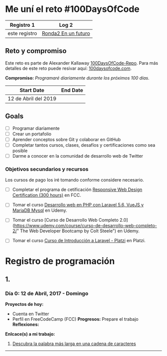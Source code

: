 # Me uní el reto #100DaysOfCode

| Registro 1 | Log 2 |
| --- | --- |
| este registro | [Ronda2 En un futuro]()

## Reto y compromiso
Este reto es parte  de Alexander Kallaway [100DaysOfCode-Repo](https://github.com/Kallaway/100-days-of-code "the official repo"). Para más detalles de este reto puede resivar aquí: [100daysofcode.com](http://100daysofcode.com/ "100daysofcode.com").

**Compromiso:** *Programaré diariamente durante los próximos 100 días.*

|  Start Date   | End Date     |
| ------------- | ------------ |
| 12 de Abril del 2019 | |

## Goals

- [ ] Programar diariamente
- [ ] Crear un portafolio
- [ ] Aprender conceptos sobre Git y colaborar en GitHub
- [ ] Completar tantos cursos, clases, desafíos y certificaciones como sea posible
- [ ] Darme a conocer en la comunidad de desarrollo web de Twitter

### Objetivos secundarios y recursos
Los cursos de pago los iré tomando conforme considere necesario.

  - [ ] Completar el programa de cetificación [Responsive Web Design Certification (300 hours)](https://www.freecodecamp.com/james-priest "FCC Profile") en FCC.
  - [ ] Tomar el curso [Desarrollo web en PHP con Laravel 5.6, VueJS y MariaDB Mysql](https://www.udemy.com/course/desarrollo-web-en-php-con-laravel-vuejs-y-mariadb/) en Udemy.
  - [ ] Tomar el curso [Curso de Desarrollo Web Completo 2.0](https://www.udemy.com/course/curso-de-desarrollo-web-completo-2/" The Web Developer Bootcamp by Colt Steele") en Udemy.

  - [ ] Tomar el curso [Curso de Introducción a Laravel - Platzi](https://platzi.com/cursos/intro-laravel/) en Platzi.


# Registro de programación

## 1.
### Día 0: 12 de Abril, 2017 - Domingo

**Proyectos de hoy:**
- Cuenta en Twitter
- Perfíl en FreeCodeCamp (FCC)
**Progresos:**
Prepare el trabajo
**Reflexiones:**

**Enlcace(s) a mi trabajo:**
1.  [Descubra la palabra más larga en una cadena de caracteres](https://www.freecodecamp.com/challenges/find-the-longest-word-in-a-string)

<!--
## Pensamientos finales para la Ronda 1
### January XX, 20XX
-->

---
